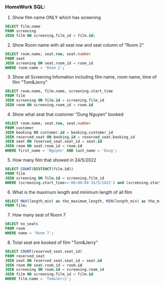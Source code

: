 ### HomeWork SQL:
1. Show film name ONLY which has screening
```SQL
SELECT film.name
FROM screening
JOIN film ON screening.film_id = film.id;
```
2. Show Room name with all seat row and seat column of "Room 2"
```SQL
SELECT room.name, seat.row, seat.number
FROM seat
JOIN screening ON seat.room_id = room_id
WHERE room.name = 'Room 2';
```
3. Show all Screening Infomation including film name, room name, time of film "Tom&Jerry"
```SQL
SELECT room.name, film.name, screening.start_time
FROM film
JOIN screening ON film.id = screening.film_id
JOIN room ON screening.room_id = room.id
```
4. Show what seat that customer "Dung Nguyen" booked
```SQL
SELECT room.name, seat.row, seat.number
FROM customer
JOIN booking ON customer.id = booking.customer_id
JOIN reserved_seat ON booking.id = reserved_seat.booking_id
JOIN seat ON reserved_seat.seat_id = seat.id
JOIN room ON seat.room_id = room.id
WHERE first_name = 'Nguyen' AND last_name = 'Dung';
```
5. How many film that showed in 24/5/2022
```SQL
SELECT COUNT(DISTINCT(film.id))
FROM film
JOIN screening ON film.id = screening.film_id
WHERE (screening.start_time>='00:00:00 24/5/2022') and (screening.start_time<='23:59:59 24/5/2022');
```
6. What is the maximum length and minimum length of all film
```SQL
SELECT MAX(length_min) as the_maximum_length, MIN(length_min) as the_minimum_length
FROM film;
```
7. How many seat of Room 7
```SQL
SELECT no_seats
FROM room
WHERE name = 'Room 7';
```
8. Total seat are booked of film "Tom&Jerry"
```SQL
SELECT COUNT(reserved_seat.seat_id)
FROM reserved_seat
JOIN seat ON reserved_seat.seat_id = seat.id
JOIN room ON seat.room_id = room.id
JOIN screening ON room.id = screening.room_id
JOIN film ON screening.film_id = film.id
WHERE film.name = 'Tom&Jerry';
```
